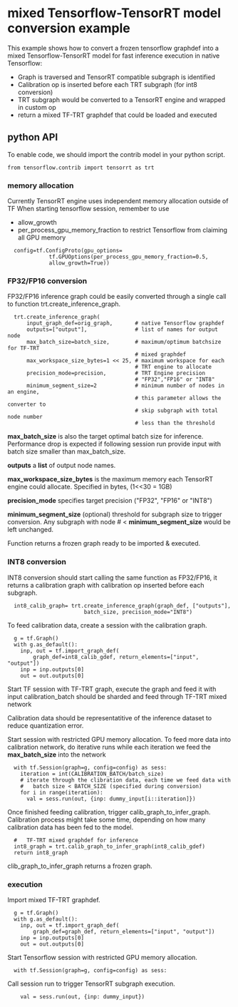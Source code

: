 
# mixed Tensorflow-TensorRT model conversion example

This example shows how to convert a frozen tensorflow graphdef into a mixed
Tensorflow-TensorRT model for fast inference execution in native Tensorflow:
 * Graph is traversed and TensorRT compatible subgraph is identified
 * Calibration op is inserted before each TRT subgraph (for int8 conversion)
 * TRT subgraph would be converted to a TensorRT engine and wrapped in custom op
 * return a mixed TF-TRT graphdef that could be loaded and executed

## python API
To enable code, we should import the contrib model in your python script.
```
from tensorflow.contrib import tensorrt as trt
```

### memory allocation
Currently TensorRT engine uses independent memory allocation outside of TF
When starting tensorflow session, remember to use
 * allow_growth 
 * per_process_gpu_memory_fraction
to restrict Tensorflow from claiming all GPU memory

```
  config=tf.ConfigProto(gpu_options=
             tf.GPUOptions(per_process_gpu_memory_fraction=0.5,
             allow_growth=True))
```

### FP32/FP16 conversion

FP32/FP16 inference graph could be easily converted through a single call to
function trt.create_inference_graph.
```
  trt.create_inference_graph(
      input_graph_def=orig_graph,       # native Tensorflow graphdef
      outputs=["output"],               # list of names for output node
      max_batch_size=batch_size,        # maximum/optimum batchsize for TF-TRT
                                        # mixed graphdef
      max_workspace_size_bytes=1 << 25, # maximum workspace for each
                                        # TRT engine to allocate
      precision_mode=precision,         # TRT Engine precision
                                        # "FP32","FP16" or "INT8"
      minimum_segment_size=2            # minimum number of nodes in an engine,
                                        # this parameter allows the converter to
                                        # skip subgraph with total node number
                                        # less than the threshold
```

**max_batch_size** is also the target optimal batch size for inference.
Performance drop is expected if following session run provide input with batch
size smaller than max_batch_size.

**outputs** a **list** of output node names.

**max_workspace_size_bytes** is the maximum memory each TensorRT engine could
allocate. Specified in bytes, (1<<30 = 1GB)

**precision_mode** specifies target precision ("FP32", "FP16" or "INT8") 

**minimum_segment_size** (optional) threshold for subgraph size to trigger
conversion. Any subgraph with node # < **minimum_segment_size** would be left
unchanged.

Function returns a frozen graph ready to be imported & executed.

### INT8 conversion

INT8 conversion should start calling the same function as FP32/FP16, it returns
a calibration graph with calibration op inserted before each subgraph.
```
  int8_calib_graph= trt.create_inference_graph(graph_def, ["outputs"],
                        batch_size, precision_mode="INT8")
```

To feed calibration data, create a session with the calibration graph.
```
  g = tf.Graph()
  with g.as_default():
    inp, out = tf.import_graph_def(
        graph_def=int8_calib_gdef, return_elements=["input", "output"])
    inp = inp.outputs[0]
    out = out.outputs[0]
```

Start TF session with TF-TRT graph, execute the graph and feed it with input
calibration_batch should be sharded and feed through TF-TRT mixed network

Calibration data should be representatitive of the inference dataset to reduce
quantization error.

Start session with restricted GPU memory allocation.
To feed more data into calibration network, do iterative runs while each
iteration we feed the **max_batch_size** into the network
```
  with tf.Session(graph=g, config=config) as sess:
    iteration = int(CALIBRATION_BATCH/batch_size)
    # iterate through the clibration data, each time we feed data with
    #   batch size < BATCH_SIZE (specified during conversion)
    for i in range(iteration):
      val = sess.run(out, {inp: dummy_input[i::iteration]})
```

Once finished feeding calibration, trigger calib_graph_to_infer_graph.
Calibration process might take some time, depending on how many calibration data
has been fed to the model.
```
  #   TF-TRT mixed graphdef for inference
  int8_graph = trt.calib_graph_to_infer_graph(int8_calib_gdef)
  return int8_graph
```

clib_graph_to_infer_graph returns a frozen graph.

### execution

Import mixed TF-TRT graphdef.
```
  g = tf.Graph()
  with g.as_default():
    inp, out = tf.import_graph_def(
        graph_def=graph_def, return_elements=["input", "output"])
    inp = inp.outputs[0]
    out = out.outputs[0]
```

Start Tensorflow session with restricted GPU memory allocation.
```
  with tf.Session(graph=g, config=config) as sess:
```

Call session run to trigger TensorRT subgraph execution. 
```
    val = sess.run(out, {inp: dummy_input})
```
